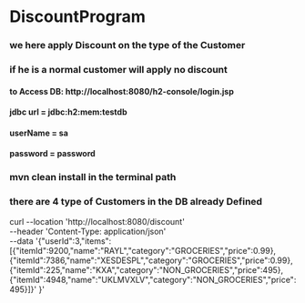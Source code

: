# DiscountProgram

### we here apply Discount on the type of the Customer

### if he is a normal customer will apply no discount

#### to Access DB: http://localhost:8080/h2-console/login.jsp
#### jdbc url = jdbc:h2:mem:testdb
#### userName = sa
#### password = password

### mvn clean install in the terminal path
### there are 4 type of Customers in the DB already Defined

curl --location 'http://localhost:8080/discount' \
--header 'Content-Type: application/json' \
--data '{"userId":3,"items":[{"itemId":9200,"name":"RAYL","category":"GROCERIES","price":0.99},{"itemId":7386,"name":"XESDESPL","category":"GROCERIES","price":0.99},{"itemId":225,"name":"KXA","category":"NON_GROCERIES","price":495},{"itemId":4948,"name":"UKLMVXLV","category":"NON_GROCERIES","price":495}]}'
}'